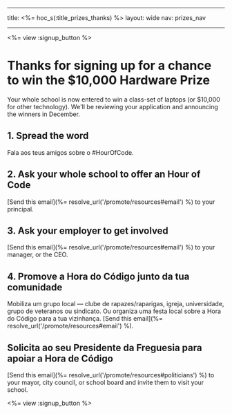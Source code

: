 * * *

title: <%= hoc_s(:title_prizes_thanks) %> layout: wide nav: prizes_nav

* * *

<%= view :signup_button %>

# Thanks for signing up for a chance to win the $10,000 Hardware Prize

Your whole school is now entered to win a class-set of laptops (or $10,000 for other technology). We'll be reviewing your application and announcing the winners in December.

## 1. Spread the word

Fala aos teus amigos sobre o #HourOfCode.

## 2. Ask your whole school to offer an Hour of Code

[Send this email](%= resolve_url('/promote/resources#email') %) to your principal.

## 3. Ask your employer to get involved

[Send this email](%= resolve_url('/promote/resources#email') %) to your manager, or the CEO.

## 4. Promove a Hora do Código junto da tua comunidade

Mobiliza um grupo local — clube de rapazes/raparigas, igreja, universidade, grupo de veteranos ou sindicato. Ou organiza uma festa local sobre a Hora do Código para a tua vizinhança. [Send this email](%= resolve_url('/promote/resources#email') %).

## Solicita ao seu Presidente da Freguesia para apoiar a Hora de Código

[Send this email](%= resolve_url('/promote/resources#politicians') %) to your mayor, city council, or school board and invite them to visit your school.

<%= view :signup_button %>
